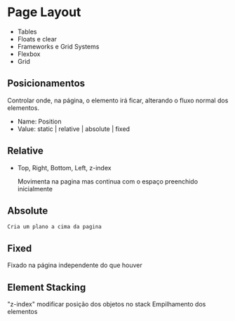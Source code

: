 # Page Layout

- Tables
- Floats e clear
- Frameworks e Grid Systems
- Flexbox
- Grid

## Posicionamentos

Controlar onde, na página, o elemento irá ficar, alterando o fluxo normal dos elementos.

- Name: Position
- Value: static | relative | absolute | fixed

## Relative

- Top, Right, Bottom, Left, z-index

    Movimenta na pagina mas continua com o espaço preenchido inicialmente

## Absolute
    Cria um plano a cima da pagina

## Fixed

Fixado na página independente do que houver

## Element Stacking

"z-index" modificar posição dos objetos no stack
Empilhamento dos elementos 